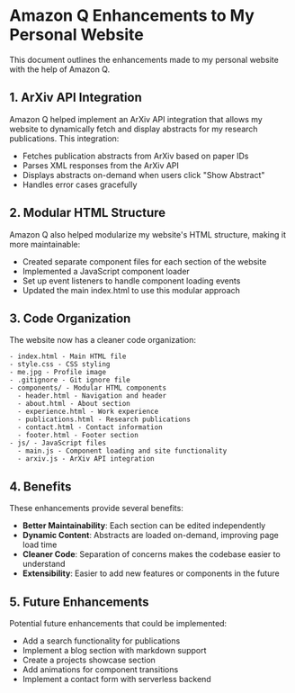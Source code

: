 # Amazon Q Enhancements to My Personal Website

This document outlines the enhancements made to my personal website with the help of Amazon Q.

## 1. ArXiv API Integration

Amazon Q helped implement an ArXiv API integration that allows my website to dynamically fetch and display abstracts for my research publications. This integration:

- Fetches publication abstracts from ArXiv based on paper IDs
- Parses XML responses from the ArXiv API
- Displays abstracts on-demand when users click "Show Abstract"
- Handles error cases gracefully

## 2. Modular HTML Structure

Amazon Q also helped modularize my website's HTML structure, making it more maintainable:

- Created separate component files for each section of the website
- Implemented a JavaScript component loader
- Set up event listeners to handle component loading events
- Updated the main index.html to use this modular approach

## 3. Code Organization

The website now has a cleaner code organization:

```
- index.html - Main HTML file
- style.css - CSS styling
- me.jpg - Profile image
- .gitignore - Git ignore file
- components/ - Modular HTML components
  - header.html - Navigation and header
  - about.html - About section
  - experience.html - Work experience
  - publications.html - Research publications
  - contact.html - Contact information
  - footer.html - Footer section
- js/ - JavaScript files
  - main.js - Component loading and site functionality
  - arxiv.js - ArXiv API integration
```

## 4. Benefits

These enhancements provide several benefits:

- **Better Maintainability**: Each section can be edited independently
- **Dynamic Content**: Abstracts are loaded on-demand, improving page load time
- **Cleaner Code**: Separation of concerns makes the codebase easier to understand
- **Extensibility**: Easier to add new features or components in the future

## 5. Future Enhancements

Potential future enhancements that could be implemented:

- Add a search functionality for publications
- Implement a blog section with markdown support
- Create a projects showcase section
- Add animations for component transitions
- Implement a contact form with serverless backend
